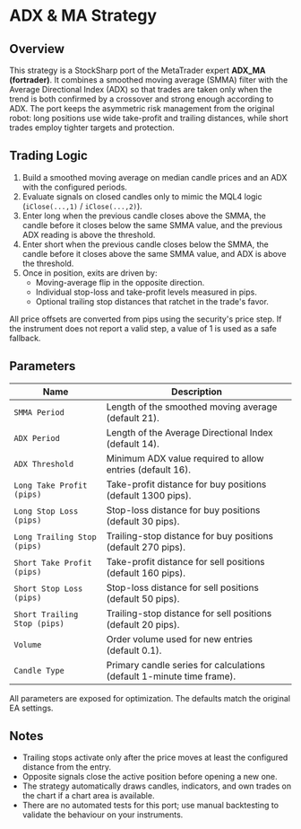 # ADX & MA Strategy

## Overview

This strategy is a StockSharp port of the MetaTrader expert **ADX_MA (fortrader)**.
It combines a smoothed moving average (SMMA) filter with the Average Directional Index (ADX)
so that trades are taken only when the trend is both confirmed by a crossover and strong enough
according to ADX. The port keeps the asymmetric risk management from the original robot:
long positions use wide take-profit and trailing distances, while short trades employ tighter
targets and protection.

## Trading Logic

1. Build a smoothed moving average on median candle prices and an ADX with the configured periods.
2. Evaluate signals on closed candles only to mimic the MQL4 logic (`iClose(...,1)` / `iClose(...,2)`).
3. Enter long when the previous candle closes above the SMMA, the candle before it closes below the
   same SMMA value, and the previous ADX reading is above the threshold.
4. Enter short when the previous candle closes below the SMMA, the candle before it closes above the
   same SMMA value, and ADX is above the threshold.
5. Once in position, exits are driven by:
   - Moving-average flip in the opposite direction.
   - Individual stop-loss and take-profit levels measured in pips.
   - Optional trailing stop distances that ratchet in the trade's favor.

All price offsets are converted from pips using the security's price step. If the instrument does not
report a valid step, a value of 1 is used as a safe fallback.

## Parameters

| Name | Description |
| ---- | ----------- |
| `SMMA Period` | Length of the smoothed moving average (default 21). |
| `ADX Period` | Length of the Average Directional Index (default 14). |
| `ADX Threshold` | Minimum ADX value required to allow entries (default 16). |
| `Long Take Profit (pips)` | Take-profit distance for buy positions (default 1300 pips). |
| `Long Stop Loss (pips)` | Stop-loss distance for buy positions (default 30 pips). |
| `Long Trailing Stop (pips)` | Trailing-stop distance for buy positions (default 270 pips). |
| `Short Take Profit (pips)` | Take-profit distance for sell positions (default 160 pips). |
| `Short Stop Loss (pips)` | Stop-loss distance for sell positions (default 50 pips). |
| `Short Trailing Stop (pips)` | Trailing-stop distance for sell positions (default 20 pips). |
| `Volume` | Order volume used for new entries (default 0.1). |
| `Candle Type` | Primary candle series for calculations (default 1-minute time frame). |

All parameters are exposed for optimization. The defaults match the original EA settings.

## Notes

- Trailing stops activate only after the price moves at least the configured distance from the entry.
- Opposite signals close the active position before opening a new one.
- The strategy automatically draws candles, indicators, and own trades on the chart if a chart area is available.
- There are no automated tests for this port; use manual backtesting to validate the behaviour on your instruments.
